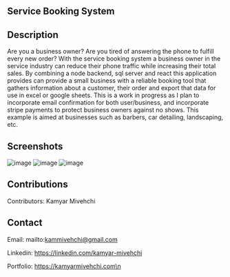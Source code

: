 ## Service Booking System

## Description

Are you a business owner? Are you tired of answering the phone to fulfill every new order? With the service booking system a business owner in the service industry can reduce their phone traffic while increasing their total sales. By combining a node backend, sql server and react this application provides can provide a small business with a reliable booking tool that gathers information about a customer, their order and export that data for use in excel or google sheets. This is a work in progress as I plan to incorporate email confirmation for both user/business, and incorporate stripe payments to protect business owners against no shows. This example is aimed at businesses such as barbers, car detailing, landscaping, etc.


## Screenshots
![image](https://user-images.githubusercontent.com/90432404/190966391-c71654a9-654a-4b55-80e6-21477423f1e1.png)
![image](https://user-images.githubusercontent.com/90432404/190968500-962614e1-435c-48ea-9703-206193fdd7c8.png)
![image](https://user-images.githubusercontent.com/90432404/190968464-87f9a7f3-cbef-4380-bb56-05aec8e4f57a.png)



## Contributions
Contributors: Kamyar Mivehchi

## Contact
Email: mailto:kammivehchi@gmail.com

Linkedin: https://linkedin.com/kamyar-mivehchi

Portfolio: https://kamyarmivehchi.com\n


